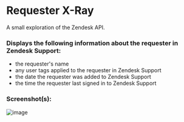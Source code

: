 # Requester X-Ray

A small exploration of the Zendesk API.

### Displays the following information about the requester in Zendesk Support:

* the requester's name
* any user tags applied to the requester in Zendesk Support
* the date the requester was added to Zendesk Support
* the time the requester last signed in to Zendesk Support


### Screenshot(s):
![image](https://user-images.githubusercontent.com/46336564/80427472-6eed8100-88ad-11ea-8156-ebb76a4bf164.png)
